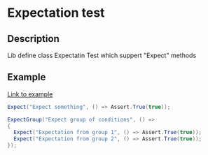 # Expectation test

## Description
Lib define class Expectatin Test which suppert "Expect" methods

## Example
[Link to example](./test/InsonusK.Xunit.ExpectationsTest.Test/ExpctationsTest.Example.cs)
```C#
Expect("Expect something", () => Assert.True(true));

ExpectGroup("Expect group of conditions", () =>
{
  Expect("Expectation from group 1", () => Assert.True(true));
  Expect("Expectation from group 2", () => Assert.True(true));
});
```